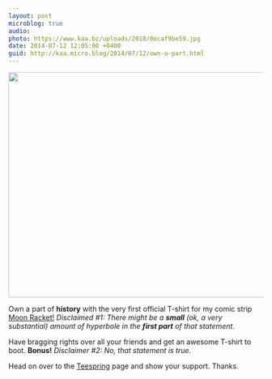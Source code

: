 ```yaml
---
layout: post
microblog: true
audio: 
photo: https://www.kaa.bz/uploads/2018/8ecaf9be59.jpg
date: 2014-07-12 12:05:00 +0400
guid: http://kaa.micro.blog/2014/07/12/own-a-part.html
---
```

<img src="https://www.kaa.bz/uploads/2018/8ecaf9be59.jpg" alt="" width="840" height="445" class="alignnone size-full wp-image-396" /><p>Own a part of <strong>history</strong> with the very first official T-shirt for my comic strip <a href="http://moonracket.com">Moon Racket!</a> 
<em>Disclaimed #1: There might be a <strong>small</strong> (ok, a very substantial) amount of hyperbole in the <strong>first part</strong> of that statement.</em></p>

<p>Have bragging rights over all your friends and get an awesome T-shirt to boot. <strong>Bonus!</strong>
<em>Disclaimer #2: No, that statement is true.</em></p>

<p>Head on over to the <a href="http://teespring.com/moonracket">Teespring</a> page and show your support. Thanks.</p>
